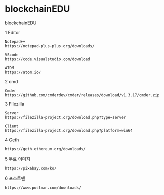 # blockchainEDU
blockchainEDU

1 Editor

    Notepad++
    https://notepad-plus-plus.org/downloads/

    VScode
    https://code.visualstudio.com/download

    ATOM
    https://atom.io/

2 cmd

    Cmder
    https://github.com/cmderdev/cmder/releases/download/v1.3.17/cmder.zip


3 Filezilla

    Server
    https://filezilla-project.org/download.php?type=server

    Client
    https://filezilla-project.org/download.php?platform=win64

4 Geth

    https://geth.ethereum.org/downloads/
    
5 무료 이미지

    https://pixabay.com/ko/

6 포스트맨
    
    https://www.postman.com/downloads/
    
    
